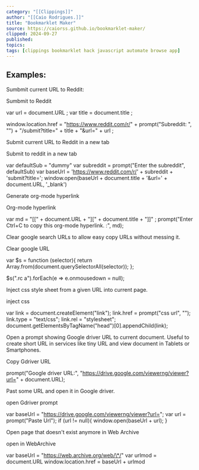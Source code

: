 ```yaml
---
category: "[[Clippings]]"
author: "[[Caio Rodrigues.]]"
title: "Bookmarklet Maker"
source: https://caiorss.github.io/bookmarklet-maker/
clipped: 2024-09-27
published: 
topics: 
tags: [clippings bookmarklet hack javascript automate browse app]
---
```


## Examples:

Sumbmit current URL to Reddit:

Sumbmit to Reddit

var url = document.URL ;
var title = document.title ;

window.location.href = "https://www.reddit.com/r/"
                        + prompt("Subreddit: ", "")
                        + "/submit?title="
                        + title + "&url="
                        + url ;  
      

Submit current URL to Reddit in a new tab

Submit to reddit in a new tab

var defaultSub = "dummy"
var subreddit = prompt("Enter the subreddit", defaultSub)
var baseUrl =  'https://www.reddit.com/r/' + subreddit + 'submit?title=';
window.open(baseUrl + document.title + '&url=' + document.URL, '\_blank') 
      

Generate org-mode hyperlink

Org-mode hyperlink

var md = "\[\[" + document.URL + "\]\[" + document.title + "\]\]" ;
prompt("Enter Ctrl+C to copy this org-mode hyperlink. :", md);
      

Clear google search URLs to allow easy copy URLs without messing it.

Clear google URL

var $s = function (selector){
    return Array.from(document.querySelectorAll(selector));
};

$s(".rc a").forEach(e => e.onmousedown = null);
      

Inject css style sheet from a given URL into current page.

inject css

var link = document.createElement("link");
link.href = prompt("css url", "");
link.type = "text/css";
link.rel = "stylesheet";
document.getElementsByTagName("head")\[0\].appendChild(link);
      

Open a prompt showing Google driver URL to current document. Useful to create short URL in services like tiny URL and view document in Tablets or Smartphones.

Copy Gdriver URL

prompt("Google driver URL:", "https://drive.google.com/viewerng/viewer?url=" + document.URL);
      

Past some URL and open it in Google driver.

open Gdriver prompt

var baseUrl = "https://drive.google.com/viewerng/viewer?url=";
var url = prompt("Paste Url");
if (url != null){
    window.open(baseUrl + url);
}
 

Open page that doesn't exist anymore in Web Archive

open in WebArchive

var baseUrl = "https://web.archive.org/web/\*/"
var urlmod  = document.URL
window.location.href = baseUrl + urlmod